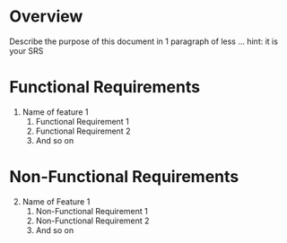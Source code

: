 # Overview
Describe the purpose of this document in 1 
paragraph of less … hint: it is  your SRS

# Functional Requirements
1. Name of feature 1
   1. Functional Requirement 1
   2. Functional Requirement 2
   3. And so on

# Non-Functional Requirements
2. Name of Feature 1
   1. Non-Functional Requirement 1
   2. Non-Functional Requirement 2
   3. And so on

